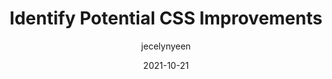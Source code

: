 ---
author: jecelynyeen
date: 2021-10-21
permalink: false
publisher: chromiumdev
tags:
  - css
  - auditing
target_url: https://developer.chrome.com/docs/devtools/css-overview/
title: Identify Potential CSS Improvements
---